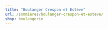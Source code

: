 ```yaml
---
title: "Boulanger Crespon et Estève"
url: /sommieres/boulanger-crespon-et-esteve/
shop: boulangerie
---
```


